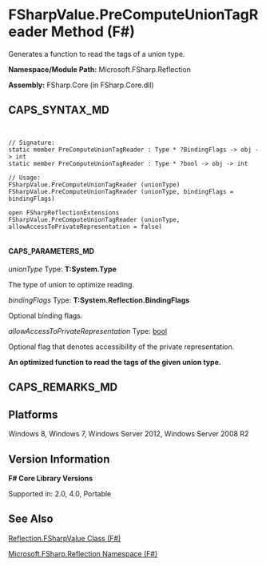 # FSharpValue.PreComputeUnionTagReader Method (F#)

Generates a function to read the tags of a union type.

**Namespace/Module Path:** Microsoft.FSharp.Reflection

**Assembly:** FSharp.Core (in FSharp.Core.dll)


## CAPS_SYNTAX_MD



```


// Signature:
static member PreComputeUnionTagReader : Type * ?BindingFlags -> obj -> int
static member PreComputeUnionTagReader : Type * ?bool -> obj -> int

// Usage:
FSharpValue.PreComputeUnionTagReader (unionType)
FSharpValue.PreComputeUnionTagReader (unionType, bindingFlags = bindingFlags)

open FSharpReflectionExtensions
FSharpValue.PreComputeUnionTagReader (unionType, allowAccessToPrivateRepresentation = false)


```



#### CAPS_PARAMETERS_MD
*unionType*
Type: **T:System.Type**


The type of union to optimize reading.


*bindingFlags*
Type: **T:System.Reflection.BindingFlags**


Optional binding flags.


*allowAccessToPrivateRepresentation*
Type: [bool](http://msdn.microsoft.com/en-us/library/89c0cf9c-49ce-4207-a3be-555851a67dd5)


Optional flag that denotes accessibility of the private representation.



<b>An optimized function to read the tags of the given union type.</b>
## CAPS_REMARKS_MD

## Platforms
Windows 8, Windows 7, Windows Server 2012, Windows Server 2008 R2


## Version Information
**F# Core Library Versions**

Supported in: 2.0, 4.0, Portable




## See Also
[Reflection.FSharpValue Class &#40;F&#35;&#41;](Reflection.FSharpValue+Class+%28F%23%29.md)

[Microsoft.FSharp.Reflection Namespace &#40;F&#35;&#41;](Microsoft.FSharp.Reflection+Namespace+%28F%23%29.md)

